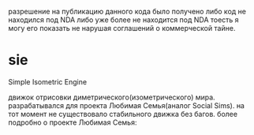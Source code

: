 разрешение на публикацию данного кода было получено либо код не находился под NDA либо уже более не находится под NDA тоесть я могу его показать не нарушая соглашений о коммерческой тайне.

# sie
 Simple Isometric Engine

движок отрисовки диметрического(изометрического) мира. разрабатывался для проекта Любимая Семья(аналог Social Sims). на тот момент не существовало стабильного движка без багов.
более подробно о проекте Любимая Семья:

